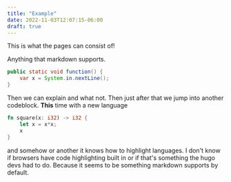 ```yaml
---
title: "Example"
date: 2022-11-03T12:07:15-06:00
draft: true
---
```


This is what the pages can consist of!

Anything that markdown supports.

```java
public static void function() {
    var x = System.in.nextLine();
}
```
Then we can explain and what not. Then just after that we jump into another codeblock. **This** time with
a new language
```rust
fn square(x: i32) -> i32 {
    let x = x*x; 
    x
}
```
and somehow or another it knows how to highlight languages. I don't know if browsers have code highlighting built in or if that's something the hugo devs had to do. Because it seems to be something markdown supports by default.